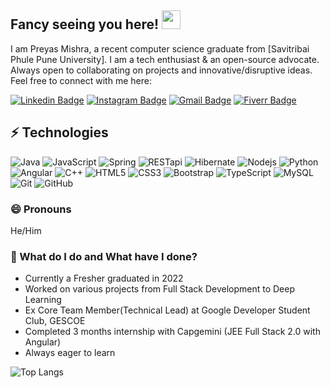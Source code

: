 ## Fancy seeing you here! <img src="https://raw.githubusercontent.com/aemmadi/aemmadi/master/wave.gif" width="30">

I am Preyas Mishra, a recent computer science graduate from [Savitribai Phule Pune University]. I am a tech enthusiast & an open-source advocate. Always open to collaborating on projects and innovative/disruptive ideas. Feel free to connect with me here:

[![Linkedin Badge](https://img.shields.io/badge/-preyasmishra-blue?style=flat-square&logo=Linkedin&logoColor=white&link=https://www.linkedin.com/in/preyas-mishra-544b09175/)](https://www.linkedin.com/in/preyas-mishra-544b09175/)
[![Instagram Badge](https://img.shields.io/badge/-preyas_mishra_xvii-purple?style=flat-square&logo=instagram&logoColor=white&link=https://www.instagram.com/preyas_mishra_xvii/)](https://www.instagram.com/preyas_mishra_xvii/)
[![Gmail Badge](https://img.shields.io/badge/-preyasmishra@gmail.com-c14438?style=flat-square&logo=Gmail&logoColor=white&link=mailto:preyasmishra@gmail.com)](mailto:kanna6501@gmail.com)
[![Fiverr Badge](https://img.shields.io/badge/-preyasmishra-green?style=flat-square&logo=Fiverr&logoColor=white&link=https://www.fiverr.com/preyas_mishra/do-projects-on-angular-spring-java-mysql)](https://www.fiverr.com/preyas_mishra/do-projects-on-angular-spring-java-mysql)

## ⚡ Technologies

![Java](https://img.shields.io/badge/-Java-E34A86?style=flat-square&logo=java)
![JavaScript](https://img.shields.io/badge/-JavaScript-black?style=flat-square&logo=javascript)
![Spring](https://img.shields.io/badge/-Spring-green?style=flat-square&logo=spring)
![RESTapi](https://img.shields.io/badge/-RESTapi-black?style=flat-square&logo=restapi)
![Hibernate](https://img.shields.io/badge/-Hibernate-black?style=flat-square&logo=hibernate)
![Nodejs](https://img.shields.io/badge/-Nodejs-black?style=flat-square&logo=Node.js)
![Python](https://img.shields.io/badge/-Python-black?style=flat-square&logo=Python)
![Angular](https://img.shields.io/badge/-Angular-red?style=flat-square&logo=angular)
![C++](https://img.shields.io/badge/-C++-00599C?style=flat-square&logo=c)
![HTML5](https://img.shields.io/badge/-HTML5-E34F26?style=flat-square&logo=html5&logoColor=white)
![CSS3](https://img.shields.io/badge/-CSS3-1572B6?style=flat-square&logo=css3)
![Bootstrap](https://img.shields.io/badge/-Bootstrap-563D7C?style=flat-square&logo=bootstrap)
![TypeScript](https://img.shields.io/badge/-TypeScript-007ACC?style=flat-square&logo=typescript)
![MySQL](https://img.shields.io/badge/-MySQL-black?style=flat-square&logo=mysql)
![Git](https://img.shields.io/badge/-Git-black?style=flat-square&logo=git)
![GitHub](https://img.shields.io/badge/-GitHub-181717?style=flat-square&logo=github)

### 😄 Pronouns
He/Him

### 🌱 What do I do and What have I done? 

- Currently a Fresher graduated in 2022
- Worked on various projects from Full Stack Development to Deep Learning  
- Ex Core Team Member(Technical Lead) at Google Developer Student Club, GESCOE 
- Completed 3 months internship with Capgemini (JEE Full Stack 2.0 with Angular)
- Always eager to learn 

![Top Langs](https://github-readme-stats.vercel.app/api/top-langs/?username=preyas-mishra&hide=TeX&layout=compact)
